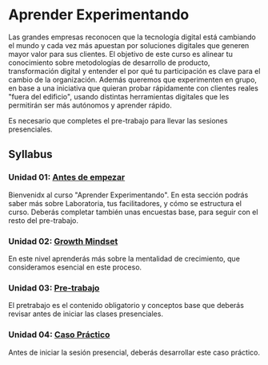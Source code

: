 # Aprender Experimentando

Las grandes empresas reconocen que la tecnología digital está cambiando el mundo
y cada vez más apuestan por soluciones digitales que generen mayor valor para
sus clientes. El objetivo de este curso es alinear tu conocimiento sobre
metodologías de desarrollo de producto, transformación digital y entender
el por qué tu participación es clave para el cambio de la organización.
Además queremos que experimenten en grupo, en base a una iniciativa que quieran
probar rápidamente con clientes reales "fuera del edificio", usando distintas
herramientas digitales que les permitirán ser más autónomos y aprender rápido.

Es necesario que completes el pre-trabajo para llevar las sesiones presenciales.

## Syllabus

### Unidad 01: [Antes de  empezar](01-antes-de-empezar)

Bienvenidx al curso "Aprender Experimentando". En esta sección podrás
saber más sobre Laboratoria, tus facilitadores, y cómo se estructura el curso.
Deberás completar también unas encuestas base, para seguir con el resto del
pre-trabajo.

### Unidad 02: [Growth Mindset](02-growth-mindset)

En este nivel aprenderás más sobre la mentalidad de crecimiento, que
consideramos esencial en este proceso.

### Unidad 03: [Pre-trabajo](03-pretrabajo)

El pretrabajo es el contenido obligatorio y conceptos base que deberás revisar
antes de iniciar las clases presenciales.

### Unidad 04: [Caso Práctico](04-caso)

Antes de iniciar la sesión presencial, deberás desarrollar este caso práctico.
